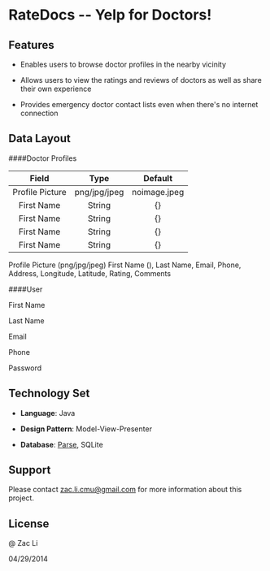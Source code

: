 RateDocs -- Yelp for Doctors!
==========================

## Features

- Enables users to browse doctor profiles in the nearby vicinity

- Allows users to view the ratings and reviews of doctors as well as share their own experience

- Provides emergency doctor contact lists even when there's no internet connection

## Data Layout

####Doctor Profiles

| Field       | Type   | Default  |
| :---------: | :-----:| :------:|
| Profile Picture| png/jpg/jpeg |  noimage.jpeg     |
| First Name       | String |  {}     |
| First Name       | String |  {}     |
| First Name       | String |  {}     |
| First Name       | String |  {}     |

Profile Picture (png/jpg/jpeg)
First Name (), Last Name, Email, Phone, Address, Longitude, Latitude, Rating, Comments

####User

First Name

Last Name

Email

Phone

Password

## Technology Set
- **Language**: Java

- **Design Pattern**: Model-View-Presenter

- **Database**: [Parse](https://parse.com/), SQLite

## Support  

Please contact zac.li.cmu@gmail.com for more information about this project.

## License

@ Zac Li 

04/29/2014
